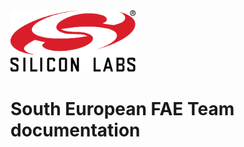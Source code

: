 <img src="images/silabs_logo.png" alt="Silabs Logo" width="200">

# South European FAE Team documentation
